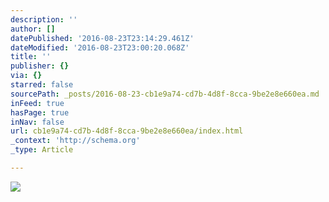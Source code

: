 ```yaml
---
description: ''
author: []
datePublished: '2016-08-23T23:14:29.461Z'
dateModified: '2016-08-23T23:00:20.068Z'
title: ''
publisher: {}
via: {}
starred: false
sourcePath: _posts/2016-08-23-cb1e9a74-cd7b-4d8f-8cca-9be2e8e660ea.md
inFeed: true
hasPage: true
inNav: false
url: cb1e9a74-cd7b-4d8f-8cca-9be2e8e660ea/index.html
_context: 'http://schema.org'
_type: Article

---
```

![](https://the-grid-user-content.s3-us-west-2.amazonaws.com/f7be3f0b-8672-4eff-b162-379aa444de64.jpg)